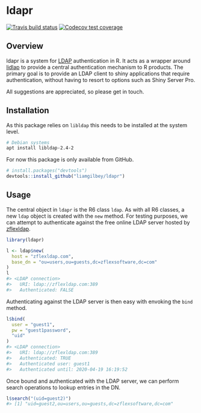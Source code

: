 
<!-- README.md is generated from README.Rmd. Please edit that file -->

# ldapr

<!-- badges: start -->

[![Travis build
status](https://travis-ci.org/liamgilbey/ldapr.svg?branch=master)](https://travis-ci.org/liamgilbey/ldapr)
[![Codecov test
coverage](https://codecov.io/gh/liamgilbey/ldapr/branch/master/graph/badge.svg)](https://codecov.io/gh/liamgilbey/ldapr?branch=master)
<!-- badges: end -->

## Overview

ldapr is a system for
[LDAP](https://en.wikipedia.org/wiki/Lightweight_Directory_Access_Protocol)
authentication in R. It acts as a wrapper around
[lidlap](https://www.openldap.org/software/man.cgi?query=ldap) to
provide a central authentication mechanism to R products. The primary
goal is to provide an LDAP client to shiny applications that require
authentication, without having to resort to options such as Shiny Server
Pro.

All suggestions are appreciated, so please get in touch.

## Installation

As this package relies on `libldap` this needs to be installed at the
system level.

``` sh
# Debian systems
apt install libldap-2.4-2
```

For now this package is only available from GitHub.

``` r
# install.packages("devtools")
devtools::install_github("liamgilbey/ldapr")
```

## Usage

The central object in `ldapr` is the R6 class `ldap`. As with all R6
classes, a new `ldap` object is created with the `new` method. For
testing purposes, we can attempt to authenticate against the free online
LDAP server hosted by
[zflexldap](https://www.zflexldapadministrator.com/index.php/blog/82-free-online-ldap).

``` r
library(ldapr)
```

``` r
l <- ldap$new(
  host = "zflexldap.com",
  base_dn = "ou=users,ou=guests,dc=zflexsoftware,dc=com"
)
l
#> <LDAP connection>
#>   URI: ldap://zflexldap.com:389
#>   Authenticated: FALSE
```

Authenticating against the LDAP server is then easy with envoking the
`bind` method.

``` r
l$bind(
  user = "guest1",
  pw = "guest1password",
  "uid"
)
#> <LDAP connection>
#>   URI: ldap://zflexldap.com:389
#>   Authenticated: TRUE
#>   Authenticated user: guest1
#>   Authenticated until: 2020-04-19 16:19:52
```

Once bound and authenticated with the LDAP server, we can perform search
operations to lookup entries in the DN.

``` r
l$search("(uid=guest2)")
#> [1] "uid=guest2,ou=users,ou=guests,dc=zflexsoftware,dc=com"
```
